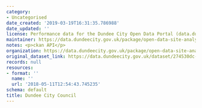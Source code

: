 ```yaml
---
category:
- Uncategorised
date_created: '2019-03-19T16:31:35.786988'
date_updated: ''
license: Performance data for the Dundee City Open Data Portal (data.dundeecity.gov.uk).
maintainer: https://data.dundeecity.gov.uk/package/open-data-site-analytics-reports
notes: <p>ckan API</p>
organization: https://data.dundeecity.gov.uk/package/open-data-site-analytics-reports
original_dataset_link: https://data.dundeecity.gov.uk/dataset/274530dc-9281-4b08-9d35-cb21e22a9c77/resource/67680618-b655-4e74-810b-89c4f49ef246/download/analytics-todos-los-datos-de-sitios-web-pages-20171001-20180614.csv
records: null
resources:
- format: ''
  name: ''
  url: '2018-05-11T12:54:43.745235'
schema: default
title: Dundee City Council
---
```

